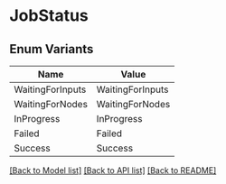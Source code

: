 # JobStatus

## Enum Variants

| Name | Value |
|---- | -----|
| WaitingForInputs | WaitingForInputs |
| WaitingForNodes | WaitingForNodes |
| InProgress | InProgress |
| Failed | Failed |
| Success | Success |


[[Back to Model list]](../README.md#documentation-for-models) [[Back to API list]](../README.md#documentation-for-api-endpoints) [[Back to README]](../README.md)


